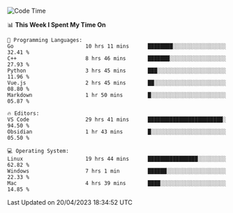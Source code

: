 
<!--START_SECTION:waka-->
![Code Time](http://img.shields.io/badge/Code%20Time-653%20hrs%2058%20mins-blue)

📊 **This Week I Spent My Time On** 

```text
💬 Programming Languages: 
Go                       10 hrs 11 mins      ████████░░░░░░░░░░░░░░░░░   32.41 % 
C++                      8 hrs 46 mins       ███████░░░░░░░░░░░░░░░░░░   27.93 % 
Python                   3 hrs 45 mins       ███░░░░░░░░░░░░░░░░░░░░░░   11.96 % 
Vue.js                   2 hrs 45 mins       ██░░░░░░░░░░░░░░░░░░░░░░░   08.80 % 
Markdown                 1 hr 50 mins        █░░░░░░░░░░░░░░░░░░░░░░░░   05.87 % 

🔥 Editors: 
VS Code                  29 hrs 41 mins      ████████████████████████░   94.50 % 
Obsidian                 1 hr 43 mins        █░░░░░░░░░░░░░░░░░░░░░░░░   05.50 % 

💻 Operating System: 
Linux                    19 hrs 44 mins      ████████████████░░░░░░░░░   62.82 % 
Windows                  7 hrs 1 min         ██████░░░░░░░░░░░░░░░░░░░   22.33 % 
Mac                      4 hrs 39 mins       ████░░░░░░░░░░░░░░░░░░░░░   14.85 % 
```


 Last Updated on 20/04/2023 18:34:52 UTC
<!--END_SECTION:waka-->

